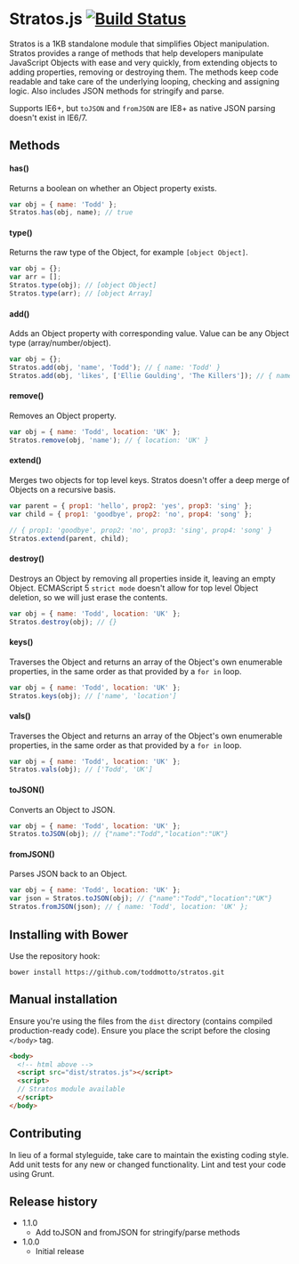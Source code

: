 # Stratos.js [![Build Status](https://travis-ci.org/toddmotto/stratos.png)](https://travis-ci.org/toddmotto/stratos)

Stratos is a 1KB standalone module that simplifies Object manipulation. Stratos provides a range of methods that help developers manipulate JavaScript Objects with ease and very quickly, from extending objects to adding properties, removing or destroying them. The methods keep code readable and take care of the underlying looping, checking and assigning logic. Also includes JSON methods for stringify and parse.

Supports IE6+, but `toJSON` and `fromJSON` are IE8+ as native JSON parsing doesn't exist in IE6/7.

## Methods

#### has()
Returns a boolean on whether an Object property exists.

```javascript
var obj = { name: 'Todd' };
Stratos.has(obj, name); // true
```

#### type()
Returns the raw type of the Object, for example `[object Object]`.

```javascript
var obj = {};
var arr = [];
Stratos.type(obj); // [object Object]
Stratos.type(arr); // [object Array]
```

#### add()
Adds an Object property with corresponding value. Value can be any Object type (array/number/object).

```javascript
var obj = {};
Stratos.add(obj, 'name', 'Todd'); // { name: 'Todd' }
Stratos.add(obj, 'likes', ['Ellie Goulding', 'The Killers']); // { name: 'Todd', likes: ['Ellie Goulding', 'The Killers'] }
```

#### remove()
Removes an Object property.

```javascript
var obj = { name: 'Todd', location: 'UK' };
Stratos.remove(obj, 'name'); // { location: 'UK' }
```

#### extend()
Merges two objects for top level keys. Stratos doesn't offer a deep merge of Objects on a recursive basis.

```javascript
var parent = { prop1: 'hello', prop2: 'yes', prop3: 'sing' };
var child = { prop1: 'goodbye', prop2: 'no', prop4: 'song' };

// { prop1: 'goodbye', prop2: 'no', prop3: 'sing', prop4: 'song' }
Stratos.extend(parent, child);
```

#### destroy()
Destroys an Object by removing all properties inside it, leaving an empty Object. ECMAScript 5 `strict mode` doesn't allow for top level Object deletion, so we will just erase the contents.

```javascript
var obj = { name: 'Todd', location: 'UK' };
Stratos.destroy(obj); // {}
```

#### keys()
Traverses the Object and returns an array of the Object's own enumerable properties, in the same order as that provided by a `for in` loop.

```javascript
var obj = { name: 'Todd', location: 'UK' };
Stratos.keys(obj); // ['name', 'location']
```

#### vals()
Traverses the Object and returns an array of the Object's own enumerable properties, in the same order as that provided by a `for in` loop.

```javascript
var obj = { name: 'Todd', location: 'UK' };
Stratos.vals(obj); // ['Todd', 'UK']
```

#### toJSON()
Converts an Object to JSON.

```javascript
var obj = { name: 'Todd', location: 'UK' };
Stratos.toJSON(obj); // {"name":"Todd","location":"UK"}
```

#### fromJSON()
Parses JSON back to an Object.

```javascript
var obj = { name: 'Todd', location: 'UK' };
var json = Stratos.toJSON(obj); // {"name":"Todd","location":"UK"}
Stratos.fromJSON(json); // { name: 'Todd', location: 'UK' };
```

## Installing with Bower
Use the repository hook:

```
bower install https://github.com/toddmotto/stratos.git
```

## Manual installation
Ensure you're using the files from the `dist` directory (contains compiled production-ready code). Ensure you place the script before the closing `</body>` tag.
	
```html
<body>
  <!-- html above -->
  <script src="dist/stratos.js"></script>
  <script>
  // Stratos module available
  </script>
</body>
```

## Contributing
In lieu of a formal styleguide, take care to maintain the existing coding style. Add unit tests for any new or changed functionality. Lint and test your code using Grunt.

## Release history

- 1.1.0
  - Add toJSON and fromJSON for stringify/parse methods
- 1.0.0
  - Initial release
